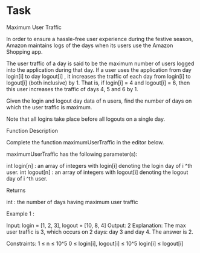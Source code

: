 # Task

Maximum User Traffic

In order to ensure a hassle-free user experience during the festive season, Amazon maintains logs of the days when its users use the Amazon Shopping app.

The user traffic of a day is said to be the maximum number of users logged into the application during that day. If a user uses the application from day login[i] to day logout[i] , it increases the traffic of each day from login[i] to logout[i] (both inclusive) by 1. That is, if login[i] = 4 and logout[i] = 6, then this user increases the traffic of days 4, 5 and 6 by 1.

Given the login and logout day data of n users, find the number of days on which the user traffic is maximum.

Note that all logins take place before all logouts on a single day.


Function Description

Complete the function maximumUserTraffic in the editor below.

maximumUserTraffic has the following parameter(s):

int login[n] : an array of integers with login[i] denoting the login day of i ^th user.
int logout[n] : an array of integers with logout[i] denoting the logout day of i ^th user.

Returns

int : the number of days having maximum user traffic


Example 1 :

Input: login = [1, 2, 3], logout = [10, 8, 4]
Output: 2
Explanation: The max user traffic is 3, which occurs on 2 days: day 3 and day 4. The answer is 2.


Constraints:
1 ≤ n ≤ 10^5
0 ≤ login[i], logout[i] ≤ 10^5
login[i] ≤ logout[i]